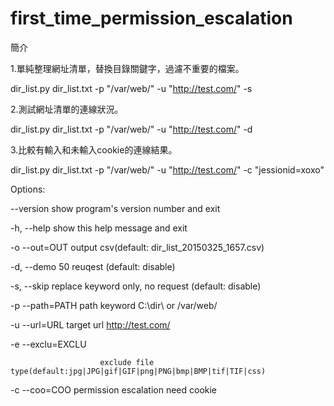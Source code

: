 first_time_permission_escalation
================================
簡介

1.單純整理網址清單，替換目錄關鍵字，過濾不重要的檔案。

  dir_list.py dir_list.txt -p "/var/web/" -u "http://test.com/" -s
  
2.測試網址清單的連線狀況。

  dir_list.py dir_list.txt -p "/var/web/" -u "http://test.com/" -d
  
3.比較有輸入和未輸入cookie的連線結果。

  dir_list.py dir_list.txt -p "/var/web/" -u "http://test.com/" -c "jessionid=xoxo"
  

Options:

  --version             show program's version number and exit
  
  -h, --help            show this help message and exit
  
  -o  --out=OUT         output csv(default: dir_list_20150325_1657.csv)
  
  -d, --demo            50 reuqest (default: disable)
  
  -s, --skip            replace keyword only, no request  (default: disable)
  
  -p  --path=PATH       path keyword C:\dir\ or /var/web/
  
  -u  --url=URL         target url http://test.com/
  
  -e  --exclu=EXCLU
  
                        exclude file type(default:jpg|JPG|gif|GIF|png|PNG|bmp|BMP|tif|TIF|css)
                        
  -c  --coo=COO         permission escalation need cookie
    
